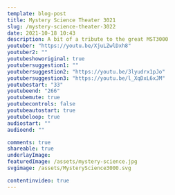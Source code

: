 ```yaml
---
template: blog-post
title: Mystery Science Theater 3021
slug: /mystery-science-theater-3022
date: 2021-10-18 10:43
description: A bit of a tribute to the great MST3000
youtuber: "https://youtu.be/XjuLZwlDxh8"
youtuber2: ""
youtubeshoworiginal: true
youtubersuggestion1: ""
youtubersuggestion2: "https://youtu.be/3lyudrx1pJo"
youtubersuggestion3: "https://youtu.be/l_XqDxL6xJM"
youtubestart: "33"
youtubeend: "266"
youtubemute: true
youtubecontrols: false
youtubeautostart: true
youtubeloop: true
audiostart: ""
audioend: ""

comments: true
shareable: true
underlayImage: 
featuredImage: /assets/mystery-science.jpg
svgimage: /assets/MysteryScience3000.svg

contentinvideo: true
---
```

<div style="position:relative; top:0; z-index:0; border:px solid blue; height:100%; width:100%; display:flex; justify-content:center; ">



<object class="character1" style="position:absolute; display:block; width:100vw; height:90vh; asoect-ratio:16/9; top:25vw; right:10vw; z-index:1; border:0px solid green; background:;" class="" id="svg1" data="/assets/MysteryScience3000.svg" type="image/svg+xml" alt="animated content" title="animated content" ></object>



</div>

<!-- https://youtu.be/yvjE8uSb8G4 -->
